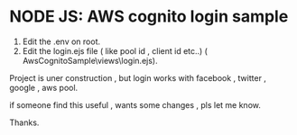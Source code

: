 # NODE JS: AWS cognito login sample
1. Edit the .env on root.
2. Edit the login.ejs file ( like pool id , client id etc..) ( AwsCognitoSample\views\login.ejs).

Project is uner construction , but login works with facebook , twitter , google , aws pool.

if someone find this useful , wants some changes , pls let me know.

Thanks.
